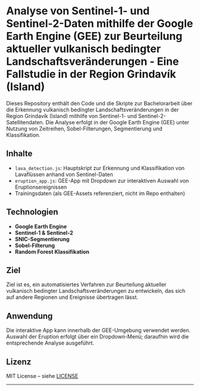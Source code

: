 # Analyse von Sentinel-1- und Sentinel-2-Daten mithilfe der Google Earth Engine (GEE) zur Beurteilung aktueller vulkanisch bedingter Landschaftsveränderungen -  Eine Fallstudie in der Region Grindavík (Island)

Dieses Repository enthält den Code und die Skripte zur Bachelorarbeit über die Erkennung vulkanisch bedingter Landschaftsveränderungen in der Region Grindavík (Island) mithilfe von Sentinel-1- und Sentinel-2-Satellitendaten. Die Analyse erfolgt in der Google Earth Engine (GEE) unter Nutzung von Zeitreihen, Sobel-Filterungen, Segmentierung und Klassifikation.

## Inhalte

- `lava_detection.js`: Hauptskript zur Erkennung und Klassifikation von Lavaflüssen anhand von Sentinel-Daten
- `eruption_app.js`: GEE-App mit Dropdown zur interaktiven Auswahl von Eruptionsereignissen
- Trainingsdaten (als GEE-Assets referenziert, nicht im Repo enthalten)

## Technologien

- **Google Earth Engine**
- **Sentinel-1 & Sentinel-2**
- **SNIC-Segmentierung**
- **Sobel-Filterung**
- **Random Forest Klassifikation**

## Ziel

Ziel ist es, ein automatisiertes Verfahren zur Beurteilung aktueller vulkanisch bedingter Landschaftsveränderungen zu entwickeln, das sich auf andere Regionen und Ereignisse übertragen lässt.

## Anwendung

Die interaktive App kann innerhalb der GEE-Umgebung verwendet werden. Auswahl der Eruption erfolgt über ein Dropdown-Menü; daraufhin wird die entsprechende Analyse ausgeführt.

## Lizenz

MIT License – siehe [LICENSE](LICENSE)

---

